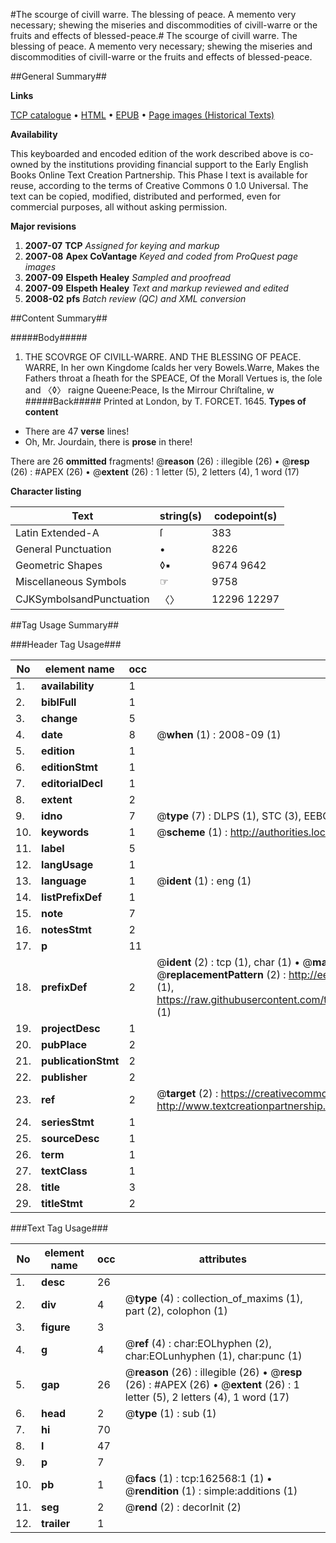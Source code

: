 #The scourge of civill warre. The blessing of peace. A memento very necessary; shewing the miseries and discommodities of civill-warre or the fruits and effects of blessed-peace.#
The scourge of civill warre. The blessing of peace. A memento very necessary; shewing the miseries and discommodities of civill-warre or the fruits and effects of blessed-peace.

##General Summary##

**Links**

[TCP catalogue](http://www.ota.ox.ac.uk/tcp/)  • 
[HTML](http://tei.it.ox.ac.uk/tcp/Texts-HTML/free/A92/A92756.html)  • 
[EPUB](http://tei.it.ox.ac.uk/tcp/Texts-EPUB/free/A92/A92756.epub) • 
[Page images (Historical Texts)](https://data.historicaltexts.jisc.ac.uk/view?pubId=eebo-99869171e&pageId=eebo-99869171e-162568-1)

**Availability**

This keyboarded and encoded edition of the
	       work described above is co-owned by the institutions
	       providing financial support to the Early English Books
	       Online Text Creation Partnership. This Phase I text is
	       available for reuse, according to the terms of Creative
	       Commons 0 1.0 Universal. The text can be copied,
	       modified, distributed and performed, even for
	       commercial purposes, all without asking permission.

**Major revisions**

1. __2007-07__ __TCP__ *Assigned for keying and markup*
1. __2007-08__ __Apex CoVantage__ *Keyed and coded from ProQuest page images*
1. __2007-09__ __Elspeth Healey__ *Sampled and proofread*
1. __2007-09__ __Elspeth Healey__ *Text and markup reviewed and edited*
1. __2008-02__ __pfs__ *Batch review (QC) and XML conversion*

##Content Summary##

#####Body#####

1. THE SCOVRGE OF CIVILL-WARRE. AND THE BLESSING OF PEACE.
WARRE, In her own Kingdome ſcalds her very Bowels.Warre, Makes the Fathers throat a ſheath for the SPEACE, Of the Morall Vertues is, the ſole and 〈◊〉 raigne Queene:Peace, Is the Mirrour Chriſtaline, w
#####Back#####
Printed at London, by T. FORCET. 1645.
**Types of content**

  * There are 47 **verse** lines!
  * Oh, Mr. Jourdain, there is **prose** in there!

There are 26 **ommitted** fragments! 
 @__reason__ (26) : illegible (26)  •  @__resp__ (26) : #APEX (26)  •  @__extent__ (26) : 1 letter (5), 2 letters (4), 1 word (17)

**Character listing**


|Text|string(s)|codepoint(s)|
|---|---|---|
|Latin Extended-A|ſ|383|
|General Punctuation|•|8226|
|Geometric Shapes|◊▪|9674 9642|
|Miscellaneous Symbols|☞|9758|
|CJKSymbolsandPunctuation|〈〉|12296 12297|

##Tag Usage Summary##

###Header Tag Usage###

|No|element name|occ|attributes|
|---|---|---|---|
|1.|__availability__|1||
|2.|__biblFull__|1||
|3.|__change__|5||
|4.|__date__|8| @__when__ (1) : 2008-09 (1)|
|5.|__edition__|1||
|6.|__editionStmt__|1||
|7.|__editorialDecl__|1||
|8.|__extent__|2||
|9.|__idno__|7| @__type__ (7) : DLPS (1), STC (3), EEBO-CITATION (1), PROQUEST (1), VID (1)|
|10.|__keywords__|1| @__scheme__ (1) : http://authorities.loc.gov/ (1)|
|11.|__label__|5||
|12.|__langUsage__|1||
|13.|__language__|1| @__ident__ (1) : eng (1)|
|14.|__listPrefixDef__|1||
|15.|__note__|7||
|16.|__notesStmt__|2||
|17.|__p__|11||
|18.|__prefixDef__|2| @__ident__ (2) : tcp (1), char (1)  •  @__matchPattern__ (2) : ([0-9\-]+):([0-9IVX]+) (1), (.+) (1)  •  @__replacementPattern__ (2) : http://eebo.chadwyck.com/downloadtiff?vid=$1&page=$2 (1), https://raw.githubusercontent.com/textcreationpartnership/Texts/master/tcpchars.xml#$1 (1)|
|19.|__projectDesc__|1||
|20.|__pubPlace__|2||
|21.|__publicationStmt__|2||
|22.|__publisher__|2||
|23.|__ref__|2| @__target__ (2) : https://creativecommons.org/publicdomain/zero/1.0/ (1), http://www.textcreationpartnership.org/docs/. (1)|
|24.|__seriesStmt__|1||
|25.|__sourceDesc__|1||
|26.|__term__|1||
|27.|__textClass__|1||
|28.|__title__|3||
|29.|__titleStmt__|2||


###Text Tag Usage###

|No|element name|occ|attributes|
|---|---|---|---|
|1.|__desc__|26||
|2.|__div__|4| @__type__ (4) : collection_of_maxims (1), part (2), colophon (1)|
|3.|__figure__|3||
|4.|__g__|4| @__ref__ (4) : char:EOLhyphen (2), char:EOLunhyphen (1), char:punc (1)|
|5.|__gap__|26| @__reason__ (26) : illegible (26)  •  @__resp__ (26) : #APEX (26)  •  @__extent__ (26) : 1 letter (5), 2 letters (4), 1 word (17)|
|6.|__head__|2| @__type__ (1) : sub (1)|
|7.|__hi__|70||
|8.|__l__|47||
|9.|__p__|7||
|10.|__pb__|1| @__facs__ (1) : tcp:162568:1 (1)  •  @__rendition__ (1) : simple:additions (1)|
|11.|__seg__|2| @__rend__ (2) : decorInit (2)|
|12.|__trailer__|1||
